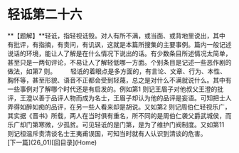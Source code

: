 <h1 class="break">轻诋第二十六</h1>
**【题解】**轻诋，指轻视诋毁。对人有所不满，或当面、或背地里说出，其中有批评，有指摘，有责问，有讥讽，这就是本篇所搜集的主要事例。篇内一般记述说话的环境，能让人了解是在什么情况下说出的话。有少数条目所述情况太简单，甚至只是一两旬评论，不易让人了解轻低哪一方面。个别条目是记述一些恶作剧的做法，如第7 则。
　　轻诋的着眼点是多方面的，有言论、文章、行为、本性、胸怀等，甚至形貌、语音不正都会受到轻蔑，总之是对什么不满就说什么。其中有一些事例对了解哪个时代还是有启发的。例如第1 则记王眉子对他叔父王澄的批评，王澄以善于品评人物而成为名士，王眉子却认为他的品评是妄语。可知把士人弄得如醉如痴的品评，在另一些人看来却是胡说。又如第2 则记周伯仁轻视乐广，其实据《晋书》所载，两人在当时俱有重名，所不同的是周伯仁袭父爵武城侯，而乐广却门第寒微，少孤贫。可见轻诋的是门第，是为了维护门阀制度。又如第11 则记桓温斥责清谈名士王夷甫误国，可知当时就有人认识到清谈的危害。
<br>[下一篇](26_01)[回目录](Home)

